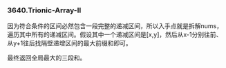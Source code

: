 ### 3640.Trionic-Array-II

因为符合条件的区间必然包含一段完整的递减区间，所以入手点就是拆解nums，遍历其中所有的递减区间。假设其中一个递减区间是[x,y]，然后从x-1分别往前、从y+1往后找隔壁递增区间的最大前缀和即可。

最终返回全局最大的三段和。
